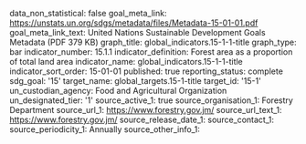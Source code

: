 data_non_statistical: false
goal_meta_link: https://unstats.un.org/sdgs/metadata/files/Metadata-15-01-01.pdf
goal_meta_link_text: United Nations Sustainable Development Goals Metadata (PDF 379
  KB)
graph_title: global_indicators.15-1-1-title
graph_type: bar
indicator_number: 15.1.1
indicator_definition: Forest area as a proportion of total land area
indicator_name: global_indicators.15-1-1-title
indicator_sort_order: 15-01-01
published: true
reporting_status: complete
sdg_goal: '15'
target_name: global_targets.15-1-title
target_id: '15-1'
un_custodian_agency: Food and Agricultural Organization
un_designated_tier: '1'
source_active_1: true
source_organisation_1: Forestry Department
source_url_1: https://www.forestry.gov.jm/
source_url_text_1: https://www.forestry.gov.jm/
source_release_date_1: 
source_contact_1: 
source_periodicity_1: Annually
source_other_info_1: 

